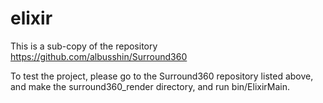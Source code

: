 # elixir

This is a sub-copy of the repository https://github.com/albusshin/Surround360

To test the project, please go to the Surround360 repository listed above, and make the surround360_render directory, and run bin/ElixirMain.
